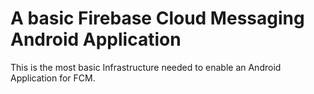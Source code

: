 # A basic Firebase Cloud Messaging Android Application 

This is the most basic Infrastructure needed to enable an Android Application for FCM.
